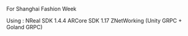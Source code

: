 For Shanghai Fashion Week

Using :
	NReal SDK 1.4.4
	ARCore SDK 1.17
	ZNetWorking (Unity GRPC + Goland GRPC)
